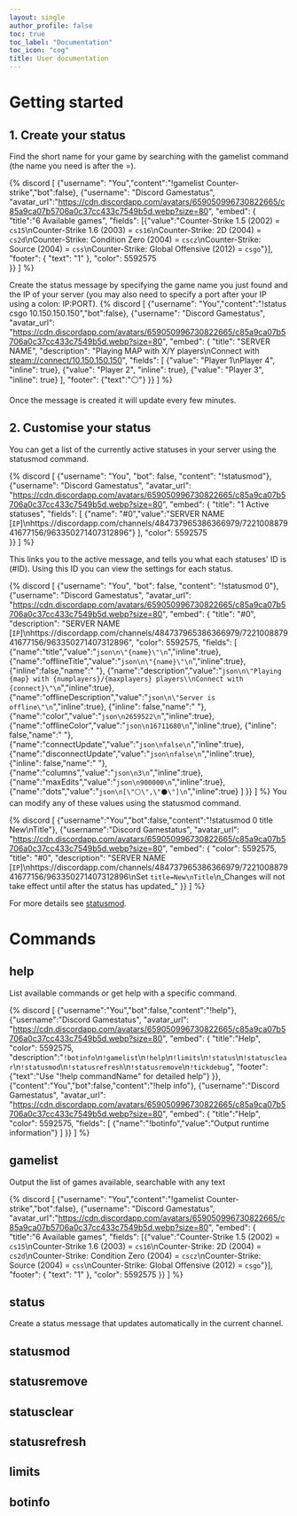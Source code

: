 ```yaml
---
layout: single
author_profile: false
toc: true
toc_label: "Documentation"
toc_icon: "cog"
title: User documentation
---
```


<link rel="stylesheet" href="https://cdn.rawgit.com/Douile/discord-visualizer/master/css/discord.css">

# Getting started

## 1. Create your status

Find the short name for your game by searching with the gamelist command (the name you need is
after the =).

{% discord [
  {"username": "You","content":"!gamelist Counter-strike","bot":false},
  {"username": "Discord Gamestatus",
  "avatar_url":"https://cdn.discordapp.com/avatars/659050996730822665/c85a9ca07b5706a0c37cc433c7549b5d.webp?size=80",
  "embed": {
    "title":"6 Available games",
    "fields": [{"value":"Counter-Strike 1.5 (2002) = `cs15`\nCounter-Strike 1.6 (2003) = `cs16`\nCounter-Strike: 2D (2004) = `cs2d`\nCounter-Strike: Condition Zero (2004) = `cscz`\nCounter-Strike: Source (2004) = `css`\nCounter-Strike: Global Offensive (2012) = `csgo`"}],
    "footer": { "text": "1" },
    "color": 5592575  
  }}
] %}

Create the status message by specifying the game name you just found and the IP of your server (you
may also need to specify a port after your IP using a colon: IP:PORT).
{% discord [
  {"username": "You","content":"!status csgo 10.150.150.150","bot":false},
  {"username": "Discord Gamestatus",
  "avatar_url": "https://cdn.discordapp.com/avatars/659050996730822665/c85a9ca07b5706a0c37cc433c7549b5d.webp?size=80",
  "embed": {
    "title": "SERVER NAME",
    "description": "Playing MAP with X/Y players\nConnect with [steam://connect/10.150.150.150](steam://connect/10.150.150.150)",
    "fields": [
      {"value": "Player 1\nPlayer 4", "inline": true},
      {"value": "Player 2", "inline": true},
      {"value": "Player 3", "inline": true}
    ],
    "footer": {"text":"⚪"}
  }}
] %}

Once the message is created it will update every few minutes.

## 2. Customise your status

You can get a list of the currently active statuses in your server using the statusmod command.

{% discord [
  {"username": "You", "bot": false, "content": "!statusmod"},
  {"username": "Discord Gamestatus",
  "avatar_url": "https://cdn.discordapp.com/avatars/659050996730822665/c85a9ca07b5706a0c37cc433c7549b5d.webp?size=80",
  "embed": {
    "title": "1 Active statuses", 
    "fields": [
      {"name": "#0","value":"SERVER NAME [`IP`]\nhttps://discordapp.com/channels/484737965386366979/722100887941677156/963350271407312896"}
    ],
    "color": 5592575  
  }}
] %}

This links you to the active message, and tells you what each statuses' ID is (#ID). Using this ID
you can view the settings for each status.

{% discord [
  {"username": "You", "bot": false, "content": "!statusmod 0"},
  {"username": "Discord Gamestatus",
  "avatar_url": "https://cdn.discordapp.com/avatars/659050996730822665/c85a9ca07b5706a0c37cc433c7549b5d.webp?size=80",
  "embed": {
    "title": "#0",
    "description": "SERVER NAME [`IP`]\nhttps://discordapp.com/channels/484737965386366979/722100887941677156/963350271407312896",
    "color": 5592575,
    "fields": [
      {"name":"title","value":"```json\n\"{name}\"\n```","inline":true},
      {"name":"offlineTitle","value":"```json\n\"{name}\"\n```","inline":true},
      {"inline":false,"name":" "},
      {"name":"description","value":"```json\n\"Playing {map} with {numplayers}/{maxplayers} players\\nConnect with {connect}\"\n```","inline":true},
      {"name":"offlineDescription","value":"```json\n\"Server is offline\"\n```","inline":true},
      {"inline": false,"name":" "},
      {"name":"color","value":"```json\n2659522\n```","inline":true},
      {"name":"offlineColor","value":"```json\n16711680\n```","inline":true},
      {"inline": false,"name":" "},
      {"name":"connectUpdate","value":"```json\nfalse\n```","inline":true},
      {"name":"disconnectUpdate","value":"```json\nfalse\n```","inline":true},
      {"inline": false,"name":" "},
      {"name":"columns","value":"```json\n3\n```","inline":true},
      {"name":"maxEdits","value":"```json\n900000\n```","inline":true},
      {"name":"dots","value":"```json\n[\"⚪\",\"⚫\"]\n```","inline":true}
    ]
  }}
] %}
You can modify any of these values using the statusmod command.

{% discord [
  {"username":"You","bot":false,"content":"!statusmod 0 title New\nTitle"},
  {"username":"Discord Gamestatus",
  "avatar_url": "https://cdn.discordapp.com/avatars/659050996730822665/c85a9ca07b5706a0c37cc433c7549b5d.webp?size=80",
  "embed": { 
    "color": 5592575,
    "title": "#0",
    "description": "SERVER NAME [`IP`]\nhttps://discordapp.com/channels/484737965386366979/722100887941677156/963350271407312896\nSet `title=New\nTitle`\n_Changes will not take effect until after the status has updated_"
  }}
] %}

For more details see [statusmod](#statusmod).

# Commands
## help
List available commands or get help with a specific command.

{% discord [
  {"username":"You","bot":false,"content":"!help"},
  {"username":"Discord Gamestatus",
  "avatar_url": "https://cdn.discordapp.com/avatars/659050996730822665/c85a9ca07b5706a0c37cc433c7549b5d.webp?size=80",
  "embed": {
    "title":"Help",
    "color": 5592575,
    "description":"`!botinfo`\n`!gamelist`\n`!help`\n`!limits`\n`!status`\n`!statusclear`\n`!statusmod`\n`!statusrefresh`\n`!statusremove`\n`!tickdebug`",
    "footer": {"text":"Use \"!help commandName\" for detailed help"}
  }},
  {"content":"You","bot":false,"content":"!help info"},
  {"username":"Discord Gamestatus",
  "avatar_url": "https://cdn.discordapp.com/avatars/659050996730822665/c85a9ca07b5706a0c37cc433c7549b5d.webp?size=80",
  "embed": {
    "title":"Help",
    "color": 5592575,
    "fields": [
      {"name":"!botinfo","value":"Output runtime information"}
    ]
  }}
] %}

## gamelist
Output the list of games available, searchable with any text

{% discord [
  {"username": "You","content":"!gamelist Counter-strike","bot":false},
  {"username": "Discord Gamestatus",
  "avatar_url":"https://cdn.discordapp.com/avatars/659050996730822665/c85a9ca07b5706a0c37cc433c7549b5d.webp?size=80",
  "embed": {
    "title":"6 Available games",
    "fields": [{"value":"Counter-Strike 1.5 (2002) = `cs15`\nCounter-Strike 1.6 (2003) = `cs16`\nCounter-Strike: 2D (2004) = `cs2d`\nCounter-Strike: Condition Zero (2004) = `cscz`\nCounter-Strike: Source (2004) = `css`\nCounter-Strike: Global Offensive (2012) = `csgo`"}],
    "footer": { "text": "1" },
    "color": 5592575
  }}
] %}

## status
Create a status message that updates automatically in the current channel.


## statusmod
## statusremove
## statusclear
## statusrefresh
## limits
## botinfo
